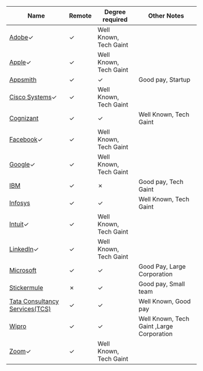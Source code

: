 Name|Remote|Degree required|Other Notes
-|-|-|-
[Adobe](https://github.com/ImagineZero0/StartHub/blob/company-name/Company%20Information/Adobe.md)&check;|&check;| Well Known, Tech Gaint
[Apple](https://github.com/ImagineZero0/StartHub/blob/company-name/Company%20Information/Apple.md)&check;|&check;| Well Known, Tech Gaint
[Appsmith](https://github.com/ImagineZero0/StartHub/blob/company-name/Company%20Information/Appsmith.md)|&check;|&check;|Good pay, Startup
[Cisco Systems](https://github.com/ImagineZero0/StartHub/blob/company-name/Company%20Information/Cisco_Systems.md)&check;|&check;| Well Known, Tech Gaint
[Cognizant](https://github.com/ImagineZero0/StartHub/blob/company-name/Company%20Information/Cognizant.md)|&check;|&check;| Well Known, Tech Gaint
[Facebook](https://github.com/ImagineZero0/StartHub/blob/company-name/Company%20Information/Facebook.md)&check;|&check;| Well Known, Tech Gaint
[Google](https://github.com/ImagineZero0/StartHub/blob/company-name/Company%20Information/Google.md)&check;|&check;| Well Known, Tech Gaint
[IBM](https://github.com/ImagineZero0/StartHub/blob/company-name/Company%20Information/IBM.md)|&check;|&cross;|Good pay, Tech Gaint
[Infosys](https://github.com/ImagineZero0/StartHub/blob/company-name/Company%20Information/Infosys.md)|&check;|&check;|Well Known, Tech Gaint
[Intuit](https://github.com/ImagineZero0/StartHub/blob/company-name/Company%20Information/Intuit.md)&check;|&check;| Well Known, Tech Gaint
[LinkedIn](https://github.com/ImagineZero0/StartHub/blob/company-name/Company%20Information/LinkedIn.md)&check;|&check;| Well Known, Tech Gaint
[Microsoft](https://github.com/ImagineZero0/StartHub/blob/company-name/Company%20Information/Microsoft.md)|&check;|&check;|Good Pay, Large Corporation
[Stickermule](https://github.com/ImagineZero0/StartHub/blob/company-name/Company%20Information/Stickermule.md)|&cross;|&check;|Good pay, Small team
[Tata Consultancy Services(TCS)](https://github.com/ImagineZero0/StartHub/blob/company-name/Company%20Information/Tata_Consultancy_Services.md)|&check;|&check;|Well Known, Good pay
[Wipro](https://github.com/ImagineZero0/StartHub/blob/company-name/Company%20Information/Wipro.md)|&check;|&check;|Well Known, Tech Gaint ,Large Corporation
[Zoom](https://github.com/ImagineZero0/StartHub/blob/company-name/Company%20Information/Zoom.md)&check;|&check;| Well Known, Tech Gaint
